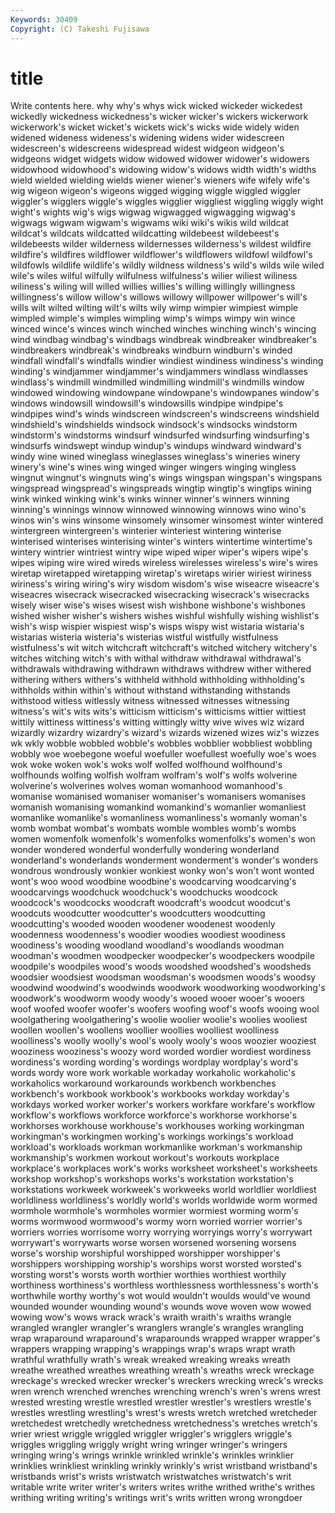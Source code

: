 ```yaml
---
Keywords: 30409 
Copyright: (C) Takeshi Fujisawa
---
```


# title

Write contents here.
why why's whys wick wicked wickeder wickedest
wickedly wickedness wickedness's wicker wicker's wickers wickerwork wickerwork's wicket wicket's
wickets wick's wicks wide widely widen widened wideness wideness's widening
widens wider widescreen widescreen's widescreens widespread widest widgeon widgeon's widgeons
widget widgets widow widowed widower widower's widowers widowhood widowhood's widowing
widow's widows width width's widths wield wielded wielding wields wiener
wiener's wieners wife wifely wife's wig wigeon wigeon's wigeons wigged
wigging wiggle wiggled wiggler wiggler's wigglers wiggle's wiggles wigglier wiggliest
wiggling wiggly wight wight's wights wig's wigs wigwag wigwagged wigwagging
wigwag's wigwags wigwam wigwam's wigwams wiki wiki's wikis wild wildcat
wildcat's wildcats wildcatted wildcatting wildebeest wildebeest's wildebeests wilder wilderness wildernesses
wilderness's wildest wildfire wildfire's wildfires wildflower wildflower's wildflowers wildfowl wildfowl's
wildfowls wildlife wildlife's wildly wildness wildness's wild's wilds wile wiled
wile's wiles wilful wilfully wilfulness wilfulness's wilier wiliest wiliness wiliness's
wiling will willed willies willies's willing willingly willingness willingness's willow
willow's willows willowy willpower willpower's will's wills wilt wilted wilting
wilt's wilts wily wimp wimpier wimpiest wimple wimpled wimple's wimples
wimpling wimp's wimps wimpy win wince winced wince's winces winch
winched winches winching winch's wincing wind windbag windbag's windbags windbreak
windbreaker windbreaker's windbreakers windbreak's windbreaks windburn windburn's winded windfall windfall's
windfalls windier windiest windiness windiness's winding winding's windjammer windjammer's windjammers
windlass windlasses windlass's windmill windmilled windmilling windmill's windmills window windowed
windowing windowpane windowpane's windowpanes window's windows windowsill windowsill's windowsills windpipe
windpipe's windpipes wind's winds windscreen windscreen's windscreens windshield windshield's windshields
windsock windsock's windsocks windstorm windstorm's windstorms windsurf windsurfed windsurfing windsurfing's
windsurfs windswept windup windup's windups windward windward's windy wine wined
wineglass wineglasses wineglass's wineries winery winery's wine's wines wing winged
winger wingers winging wingless wingnut wingnut's wingnuts wing's wings wingspan
wingspan's wingspans wingspread wingspread's wingspreads wingtip wingtip's wingtips wining wink
winked winking wink's winks winner winner's winners winning winning's winnings
winnow winnowed winnowing winnows wino wino's winos win's wins winsome
winsomely winsomer winsomest winter wintered wintergreen wintergreen's winterier winteriest wintering
winterise winterised winterises winterising winter's winters wintertime wintertime's wintery wintrier
wintriest wintry wipe wiped wiper wiper's wipers wipe's wipes wiping
wire wired wireds wireless wirelesses wireless's wire's wires wiretap wiretapped
wiretapping wiretap's wiretaps wirier wiriest wiriness wiriness's wiring wiring's wiry
wisdom wisdom's wise wiseacre wiseacre's wiseacres wisecrack wisecracked wisecracking wisecrack's
wisecracks wisely wiser wise's wises wisest wish wishbone wishbone's wishbones
wished wisher wisher's wishers wishes wishful wishfully wishing wishlist's wish's
wisp wispier wispiest wisp's wisps wispy wist wistaria wistaria's wistarias
wisteria wisteria's wisterias wistful wistfully wistfulness wistfulness's wit witch witchcraft
witchcraft's witched witchery witchery's witches witching witch's with withal withdraw
withdrawal withdrawal's withdrawals withdrawing withdrawn withdraws withdrew wither withered withering
withers withers's withheld withhold withholding withholding's withholds within within's without
withstand withstanding withstands withstood witless witlessly witness witnessed witnesses witnessing
witness's wit's wits wits's witticism witticism's witticisms wittier wittiest wittily
wittiness wittiness's witting wittingly witty wive wives wiz wizard wizardly
wizardry wizardry's wizard's wizards wizened wizes wiz's wizzes wk wkly
wobble wobbled wobble's wobbles wobblier wobbliest wobbling wobbly woe woebegone
woeful woefuller woefullest woefully woe's woes wok woke woken wok's
woks wolf wolfed wolfhound wolfhound's wolfhounds wolfing wolfish wolfram wolfram's
wolf's wolfs wolverine wolverine's wolverines wolves woman womanhood womanhood's womanise
womanised womaniser womaniser's womanisers womanises womanish womanising womankind womankind's womanlier
womanliest womanlike womanlike's womanliness womanliness's womanly woman's womb wombat wombat's
wombats womble wombles womb's wombs women womenfolk womenfolk's womenfolks womenfolks's
women's won wonder wondered wonderful wonderfully wondering wonderland wonderland's wonderlands
wonderment wonderment's wonder's wonders wondrous wondrously wonkier wonkiest wonky won's
won't wont wonted wont's woo wood woodbine woodbine's woodcarving woodcarving's
woodcarvings woodchuck woodchuck's woodchucks woodcock woodcock's woodcocks woodcraft woodcraft's woodcut
woodcut's woodcuts woodcutter woodcutter's woodcutters woodcutting woodcutting's wooded wooden woodener
woodenest woodenly woodenness woodenness's woodier woodies woodiest woodiness woodiness's wooding
woodland woodland's woodlands woodman woodman's woodmen woodpecker woodpecker's woodpeckers woodpile
woodpile's woodpiles wood's woods woodshed woodshed's woodsheds woodsier woodsiest woodsman
woodsman's woodsmen woods's woodsy woodwind woodwind's woodwinds woodwork woodworking woodworking's
woodwork's woodworm woody woody's wooed wooer wooer's wooers woof woofed
woofer woofer's woofers woofing woof's woofs wooing wool woolgathering woolgathering's
woolie woolier woolie's woolies wooliest woollen woollen's woollens woollier woollies
woolliest woolliness woolliness's woolly woolly's wool's wooly wooly's woos woozier
wooziest wooziness wooziness's woozy word worded wordier wordiest wordiness wordiness's
wording wording's wordings wordplay wordplay's word's words wordy wore work
workable workaday workaholic workaholic's workaholics workaround workarounds workbench workbenches workbench's
workbook workbook's workbooks workday workday's workdays worked worker worker's workers
workfare workfare's workflow workflow's workflows workforce workforce's workhorse workhorse's workhorses
workhouse workhouse's workhouses working workingman workingman's workingmen working's workings workings's
workload workload's workloads workman workmanlike workman's workmanship workmanship's workmen workout
workout's workouts workplace workplace's workplaces work's works worksheet worksheet's worksheets
workshop workshop's workshops works's workstation workstation's workstations workweek workweek's workweeks
world worldlier worldliest worldliness worldliness's worldly world's worlds worldwide worm
wormed wormhole wormhole's wormholes wormier wormiest worming worm's worms wormwood
wormwood's wormy worn worried worrier worrier's worriers worries worrisome worry
worrying worryings worry's worrywart worrywart's worrywarts worse worsen worsened worsening
worsens worse's worship worshipful worshipped worshipper worshipper's worshippers worshipping worship's
worships worst worsted worsted's worsting worst's worsts worth worthier worthies
worthiest worthily worthiness worthiness's worthless worthlessness worthlessness's worth's worthwhile worthy
worthy's wot would wouldn't woulds would've wound wounded wounder wounding
wound's wounds wove woven wow wowed wowing wow's wows wrack
wrack's wraith wraith's wraiths wrangle wrangled wrangler wrangler's wranglers wrangle's
wrangles wrangling wrap wraparound wraparound's wraparounds wrapped wrapper wrapper's wrappers
wrapping wrapping's wrappings wrap's wraps wrapt wrath wrathful wrathfully wrath's
wreak wreaked wreaking wreaks wreath wreathe wreathed wreathes wreathing wreath's
wreaths wreck wreckage wreckage's wrecked wrecker wrecker's wreckers wrecking wreck's
wrecks wren wrench wrenched wrenches wrenching wrench's wren's wrens wrest
wrested wresting wrestle wrestled wrestler wrestler's wrestlers wrestle's wrestles wrestling
wrestling's wrest's wrests wretch wretched wretcheder wretchedest wretchedly wretchedness wretchedness's
wretches wretch's wrier wriest wriggle wriggled wriggler wriggler's wrigglers wriggle's
wriggles wriggling wriggly wright wring wringer wringer's wringers wringing wring's
wrings wrinkle wrinkled wrinkle's wrinkles wrinklier wrinklies wrinkliest wrinkling wrinkly
wrinkly's wrist wristband wristband's wristbands wrist's wrists wristwatch wristwatches wristwatch's
writ writable write writer writer's writers writes writhe writhed writhe's
writhes writhing writing writing's writings writ's writs written wrong wrongdoer
